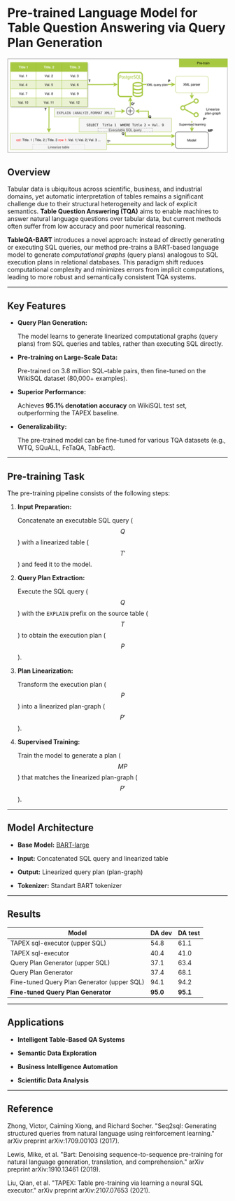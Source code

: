 # Pre-trained Language Model for Table Question Answering via Query Plan Generation

![Training Pipeline Overview](./doc/TQA_PlanGenerate_pretrain_en.png)


## Overview


Tabular data is ubiquitous across scientific, business, and industrial domains, yet automatic interpretation of tables remains a significant challenge due to their structural heterogeneity and lack of explicit semantics. **Table Question Answering (TQA)** aims to enable machines to answer natural language questions over tabular data, but current methods often suffer from low accuracy and poor numerical reasoning.


**TableQA-BART** introduces a novel approach: instead of directly generating or executing SQL queries, our method pre-trains a BART-based language model to generate *computational graphs* (query plans) analogous to SQL execution plans in relational databases. This paradigm shift reduces computational complexity and minimizes errors from implicit computations, leading to more robust and semantically consistent TQA systems.


---


## Key Features


- **Query Plan Generation:**  

  The model learns to generate linearized computational graphs (query plans) from SQL queries and tables, rather than executing SQL directly.


- **Pre-training on Large-Scale Data:**  

  Pre-trained on 3.8 million SQL–table pairs, then fine-tuned on the WikiSQL dataset (80,000+ examples).


- **Superior Performance:**  

  Achieves **95.1% denotation accuracy** on WikiSQL test set, outperforming the TAPEX baseline.


- **Generalizability:**  

  The pre-trained model can be fine-tuned for various TQA datasets (e.g., WTQ, SQuALL, FeTaQA, TabFact).


---


## Pre-training Task


The pre-training pipeline consists of the following steps:


1. **Input Preparation:**  

   Concatenate an executable SQL query ($$Q$$) with a linearized table ($$T'$$) and feed it to the model.


2. **Query Plan Extraction:**  

   Execute the SQL query ($$Q$$) with the `EXPLAIN` prefix on the source table ($$T$$) to obtain the execution plan ($$P$$).


3. **Plan Linearization:**  

   Transform the execution plan ($$P$$) into a linearized plan-graph ($$P'$$).


4. **Supervised Training:**  

   Train the model to generate a plan ($$MP$$) that matches the linearized plan-graph ($$P'$$).


---


## Model Architecture


- **Base Model:** [BART-large](https://arxiv.org/abs/1910.13461)

- **Input:** Concatenated SQL query and linearized table

- **Output:** Linearized query plan (plan-graph)

- **Tokenizer:** Standart BART tokenizer


---


## Results 


| Model                                         | DA dev | DA test |
|-----------------------------------------------|--------|---------|
| TAPEX sql-executor (upper SQL)                | 54.8   | 61.1    |
| TAPEX sql-executor                            | 40.4   | 41.0    |
| Query Plan Generator (upper SQL)              | 37.1   | 63.4    |
| Query Plan Generator                          | 37.4   | 68.1    |
| Fine-tuned Query Plan Generator (upper SQL)   | 94.1   | 94.2    |
| **Fine-tuned Query Plan Generator**           | **95.0** | **95.1** |



---


## Applications


- **Intelligent Table-Based QA Systems**

- **Semantic Data Exploration**

- **Business Intelligence Automation**

- **Scientific Data Analysis**


---


## Reference
Zhong, Victor, Caiming Xiong, and Richard Socher. "Seq2sql: Generating structured queries from natural language using reinforcement learning." arXiv preprint arXiv:1709.00103 (2017).

Lewis, Mike, et al. "Bart: Denoising sequence-to-sequence pre-training for natural language generation, translation, and comprehension." arXiv preprint arXiv:1910.13461 (2019).

Liu, Qian, et al. "TAPEX: Table pre-training via learning a neural SQL executor." arXiv preprint arXiv:2107.07653 (2021).

